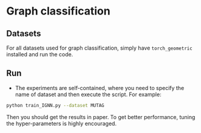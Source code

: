 # Graph classification

## Datasets

For all datasets used for graph classification, simply have `torch_geometric` installed and run the code.

## Run
- The experiments are self-contained, where you need to specify the name of dataset and then execute the script. For example:
```bash
python train_IGNN.py --dataset MUTAG
```

Then you should get the results in paper. To get better performance, tuning the hyper-parameters is highly encouraged.
